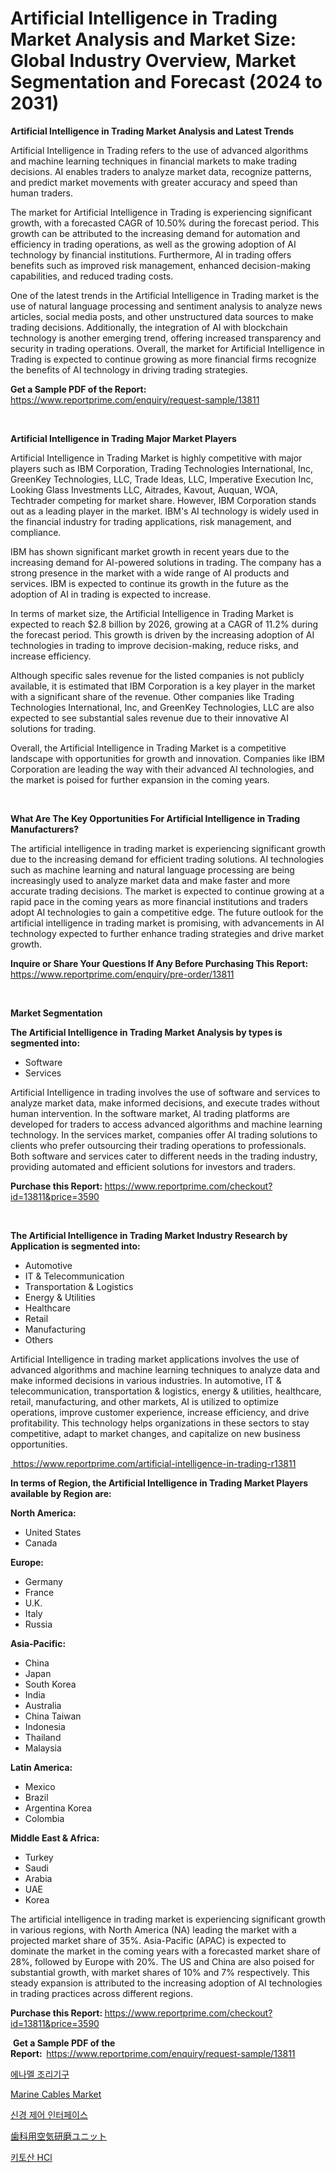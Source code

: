 <p><h1>Artificial Intelligence in Trading Market Analysis and Market Size: Global Industry Overview, Market Segmentation and Forecast (2024 to 2031)</h1></p><p><strong>Artificial Intelligence in Trading Market Analysis and Latest Trends</strong></p>
<p><p>Artificial Intelligence in Trading refers to the use of advanced algorithms and machine learning techniques in financial markets to make trading decisions. AI enables traders to analyze market data, recognize patterns, and predict market movements with greater accuracy and speed than human traders.</p><p>The market for Artificial Intelligence in Trading is experiencing significant growth, with a forecasted CAGR of 10.50% during the forecast period. This growth can be attributed to the increasing demand for automation and efficiency in trading operations, as well as the growing adoption of AI technology by financial institutions. Furthermore, AI in trading offers benefits such as improved risk management, enhanced decision-making capabilities, and reduced trading costs.</p><p>One of the latest trends in the Artificial Intelligence in Trading market is the use of natural language processing and sentiment analysis to analyze news articles, social media posts, and other unstructured data sources to make trading decisions. Additionally, the integration of AI with blockchain technology is another emerging trend, offering increased transparency and security in trading operations. Overall, the market for Artificial Intelligence in Trading is expected to continue growing as more financial firms recognize the benefits of AI technology in driving trading strategies.</p></p>
<p><strong>Get a Sample PDF of the Report:&nbsp;</strong> <a href="https://www.reportprime.com/enquiry/request-sample/13811">https://www.reportprime.com/enquiry/request-sample/13811</a></p>
<p>&nbsp;</p>
<p><strong>Artificial Intelligence in Trading Major Market Players</strong></p>
<p><p>Artificial Intelligence in Trading Market is highly competitive with major players such as IBM Corporation, Trading Technologies International, Inc, GreenKey Technologies, LLC, Trade Ideas, LLC, Imperative Execution Inc, Looking Glass Investments LLC, Aitrades, Kavout, Auquan, WOA, Techtrader competing for market share. However, IBM Corporation stands out as a leading player in the market. IBM's AI technology is widely used in the financial industry for trading applications, risk management, and compliance.</p><p>IBM has shown significant market growth in recent years due to the increasing demand for AI-powered solutions in trading. The company has a strong presence in the market with a wide range of AI products and services. IBM is expected to continue its growth in the future as the adoption of AI in trading is expected to increase.</p><p>In terms of market size, the Artificial Intelligence in Trading Market is expected to reach $2.8 billion by 2026, growing at a CAGR of 11.2% during the forecast period. This growth is driven by the increasing adoption of AI technologies in trading to improve decision-making, reduce risks, and increase efficiency.</p><p>Although specific sales revenue for the listed companies is not publicly available, it is estimated that IBM Corporation is a key player in the market with a significant share of the revenue. Other companies like Trading Technologies International, Inc, and GreenKey Technologies, LLC are also expected to see substantial sales revenue due to their innovative AI solutions for trading.</p><p>Overall, the Artificial Intelligence in Trading Market is a competitive landscape with opportunities for growth and innovation. Companies like IBM Corporation are leading the way with their advanced AI technologies, and the market is poised for further expansion in the coming years.</p></p>
<p>&nbsp;</p>
<p><strong>What Are The Key Opportunities For Artificial Intelligence in Trading Manufacturers?</strong></p>
<p><p>The artificial intelligence in trading market is experiencing significant growth due to the increasing demand for efficient trading solutions. AI technologies such as machine learning and natural language processing are being increasingly used to analyze market data and make faster and more accurate trading decisions. The market is expected to continue growing at a rapid pace in the coming years as more financial institutions and traders adopt AI technologies to gain a competitive edge. The future outlook for the artificial intelligence in trading market is promising, with advancements in AI technology expected to further enhance trading strategies and drive market growth.</p></p>
<p><strong>Inquire or Share Your Questions If Any Before Purchasing This Report:</strong> <a href="https://www.reportprime.com/enquiry/pre-order/13811">https://www.reportprime.com/enquiry/pre-order/13811</a></p>
<p>&nbsp;</p>
<p><strong>Market Segmentation</strong></p>
<p><strong>The Artificial Intelligence in Trading Market Analysis by types is segmented into:</strong></p>
<p><ul><li>Software</li><li>Services</li></ul></p>
<p><p>Artificial Intelligence in trading involves the use of software and services to analyze market data, make informed decisions, and execute trades without human intervention. In the software market, AI trading platforms are developed for traders to access advanced algorithms and machine learning technology. In the services market, companies offer AI trading solutions to clients who prefer outsourcing their trading operations to professionals. Both software and services cater to different needs in the trading industry, providing automated and efficient solutions for investors and traders.</p></p>
<p><strong>Purchase this Report:&nbsp;</strong><a href="https://www.reportprime.com/checkout?id=13811&price=3590">https://www.reportprime.com/checkout?id=13811&price=3590</a></p>
<p>&nbsp;</p>
<p><strong>The Artificial Intelligence in Trading Market Industry Research by Application is segmented into:</strong></p>
<p><ul><li>Automotive</li><li>IT & Telecommunication</li><li>Transportation & Logistics</li><li>Energy & Utilities</li><li>Healthcare</li><li>Retail</li><li>Manufacturing</li><li>Others</li></ul></p>
<p><p>Artificial Intelligence in trading market applications involves the use of advanced algorithms and machine learning techniques to analyze data and make informed decisions in various industries. In automotive, IT & telecommunication, transportation & logistics, energy & utilities, healthcare, retail, manufacturing, and other markets, AI is utilized to optimize operations, improve customer experience, increase efficiency, and drive profitability. This technology helps organizations in these sectors to stay competitive, adapt to market changes, and capitalize on new business opportunities.</p></p>
<p><a href="https://www.reportprime.com/artificial-intelligence-in-trading-r13811">&nbsp;https://www.reportprime.com/artificial-intelligence-in-trading-r13811</a></p>
<p><strong>In terms of Region, the Artificial Intelligence in Trading Market Players available by Region are:</strong></p>
<p>
    <p> <strong> North America: </strong>
        <ul>
            <li>United States</li>
            <li>Canada</li>
        </ul>
        </p> 
    <p> <strong> Europe: </strong>
        <ul>
            <li>Germany</li>
            <li>France</li>
            <li>U.K.</li>
            <li>Italy</li>
            <li>Russia</li>
        </ul>
        </p> 
    <p> <strong> Asia-Pacific: </strong>
        <ul>
            <li>China</li>
            <li>Japan</li>
            <li>South Korea</li>
            <li>India</li>
            <li>Australia</li>
            <li>China Taiwan</li>
            <li>Indonesia</li>
            <li>Thailand</li>
            <li>Malaysia</li>
        </ul>
        </p> 
    <p> <strong> Latin America: </strong>
        <ul>
            <li>Mexico</li>
            <li>Brazil</li>
            <li>Argentina Korea</li>
            <li>Colombia</li>
        </ul>
        </p> 
    <p> <strong> Middle East & Africa: </strong>
        <ul>
            <li>Turkey</li>
            <li>Saudi</li>
            <li>Arabia</li>
            <li>UAE</li>
            <li>Korea</li>
        </ul>
    </p>
    </p>
<p><p>The artificial intelligence in trading market is experiencing significant growth in various regions, with North America (NA) leading the market with a projected market share of 35%. Asia-Pacific (APAC) is expected to dominate the market in the coming years with a forecasted market share of 28%, followed by Europe with 20%. The US and China are also poised for substantial growth, with market shares of 10% and 7% respectively. This steady expansion is attributed to the increasing adoption of AI technologies in trading practices across different regions.</p></p>
<p><strong>Purchase this Report: </strong><a href="https://www.reportprime.com/checkout?id=13811&price=3590">https://www.reportprime.com/checkout?id=13811&price=3590</a></p>
<p>&nbsp;<strong>Get a Sample PDF of the Report:&nbsp;&nbsp;</strong><a href="https://www.reportprime.com/enquiry/request-sample/13811">https://www.reportprime.com/enquiry/request-sample/13811</a></p>
<p><strong></strong></p>
<p><p><a href="https://github.com/bunxhcci35271755/Market-Research-Report-List-1/blob/main/658033922824.md">에나멜 조리기구</a></p><p><a href="https://summer-dogwood-3e9.notion.site/Marine-Cables-Market-Exploring-Market-Share-Market-Trends-and-Future-Growth-d1a80eccaf2d47fb8a72153cce35bbcb">Marine Cables Market</a></p><p><a href="https://medium.com/@clairhane1954/%EC%8B%A0%EA%B2%BD-%EC%A0%9C%EC%96%B4-%EC%9D%B8%ED%84%B0%ED%8E%98%EC%9D%B4%EC%8A%A4-%EC%8B%9C%EC%9E%A5-%EB%8F%99%ED%96%A5-%EB%B0%8F-%EC%8B%9C%EC%9E%A5-%EB%B6%84%EC%84%9D%EC%9D%80-2024-2031%EB%85%84%EA%B9%8C%EC%A7%80-%EC%98%88%EC%83%81%EB%90%A9%EB%8B%88%EB%8B%A4-3fa844b8544e">신경 제어 인터페이스</a></p><p><a href="https://medium.com/@stevenhuson95/%E6%AD%AF%E7%A7%91%E3%82%A8%E3%82%A2%E3%83%9D%E3%83%AA%E3%83%83%E3%82%B7%E3%83%B3%E3%82%B0%E3%83%A6%E3%83%8B%E3%83%83%E3%83%88%E5%B8%82%E5%A0%B4%E3%81%AF-%E5%B8%82%E5%A0%B4%E3%82%B7%E3%82%A7%E3%82%A2-%E5%B8%82%E5%A0%B4%E3%83%88%E3%83%AC%E3%83%B3%E3%83%89-%E5%B8%82%E5%A0%B4%E6%88%90%E9%95%B7%E3%81%AB%E9%96%A2%E3%81%99%E3%82%8B%E6%83%85%E5%A0%B1%E3%82%92%E6%8F%90%E4%BE%9B%E3%81%97%E3%81%A6%E3%81%84%E3%81%BE%E3%81%99-0d260d723917">歯科用空気研磨ユニット</a></p><p><a href="https://github.com/fredrickeglers/Market-Research-Report-List-1/blob/main/641444722825.md">키토산 HCl</a></p></p>